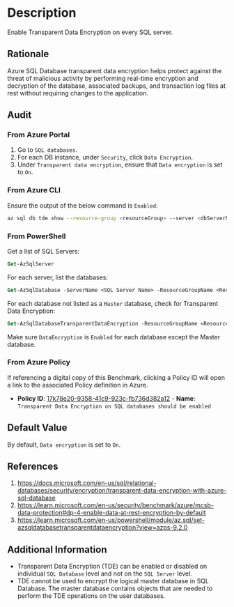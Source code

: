 # Description

Enable Transparent Data Encryption on every SQL server.

## Rationale

Azure SQL Database transparent data encryption helps protect against the threat of malicious activity by performing real-time encryption and decryption of the database, associated backups, and transaction log files at rest without requiring changes to the application.

## Audit

### From Azure Portal

1. Go to `SQL databases`.
2. For each DB instance, under `Security`, click `Data Encryption`.
3. Under `Transparent data encryption`, ensure that `Data encryption` is set to `On`.

### From Azure CLI

Ensure the output of the below command is `Enabled`:

```sh
az sql db tde show --resource-group <resourceGroup> --server <dbServerName> --database <dbName> --query status
```

### From PowerShell

Get a list of SQL Servers:

```ps
Get-AzSqlServer
```

For each server, list the databases:

```ps
Get-AzSqlDatabase -ServerName <SQL Server Name> -ResourceGroupName <Resource Group Name>
```

For each database not listed as a `Master` database, check for Transparent Data Encryption:

```ps
Get-AzSqlDatabaseTransparentDataEncryption -ResourceGroupName <Resource Group Name> -ServerName <SQL Server Name> -DatabaseName <Database Name>
```

Make sure `DataEncryption` is `Enabled` for each database except the Master database.

### From Azure Policy

If referencing a digital copy of this Benchmark, clicking a Policy ID will open a link to the associated Policy definition in Azure.

- **Policy ID**: [17k78e20-9358-41c9-923c-fb736d382a12](https://portal.azure.com/#view/Microsoft_Azure_Policy/PolicyDetailBlade/definitionId/%2Fproviders%2FMicrosoft.Authorization%2FpolicyDefinitions%2F17k78e20-9358-41c9-923c-fb736d382a12) - **Name**: `Transparent Data Encryption on SQL databases should be enabled`

## Default Value

By default, `Data encryption` is set to `On`.

## References

1. <https://docs.microsoft.com/en-us/sql/relational-databases/security/encryption/transparent-data-encryption-with-azure-sql-database>
2. <https://learn.microsoft.com/en-us/security/benchmark/azure/mcsb-data-protection#dp-4-enable-data-at-rest-encryption-by-default>
3. <https://learn.microsoft.com/en-us/powershell/module/az.sql/set-azsqldatabasetransparentdataencryption?view=azps-9.2.0>

## Additional Information

- Transparent Data Encryption (TDE) can be enabled or disabled on individual `SQL Database` level and not on the `SQL Server` level.
- TDE cannot be used to encrypt the logical master database in SQL Database. The master database contains objects that are needed to perform the TDE operations on the user databases.

